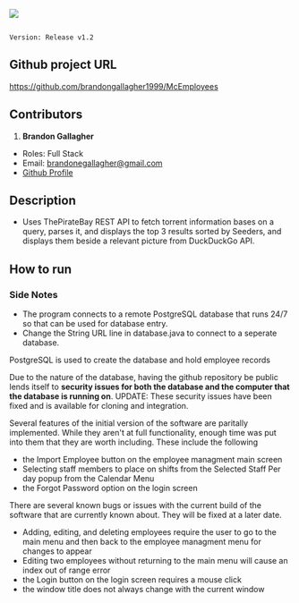 ![](https://github.com/brandongallagher1999/McEmployees/blob/master/src/2345.gif) 

                                                                                Version: Release v1.2

## Github project URL
https://github.com/brandongallagher1999/McEmployees


## Contributors
1. **Brandon Gallagher**
  - Roles: Full Stack
  - Email: brandonegallagher@gmail.com
  - [Github Profile](https://github.com/brandongallagher1999)

## Description
- Uses ThePirateBay REST API to fetch torrent information bases on a query, parses it, and displays the top 3 results
sorted by Seeders, and displays them beside a relevant picture from DuckDuckGo API.


## How to run


### Side Notes
- The program connects to a remote PostgreSQL database that runs 24/7 so that can be used for database entry.
- Change the String URL line in database.java to connect to a seperate database.

PostgreSQL is used to create the database and hold employee records

Due to the nature of the database, having the github repository be public lends itself to **security issues for 
both the database and the computer that the database is running on**. UPDATE: These security issues have been fixed and is available for cloning and integration.

Several features of the initial version of the software are paritally implemented. While they aren't at full functionality,
enough time was put into them that they are worth including. These include the following
- the Import Employee button on the employee managment main screen
- Selecting staff members to place on shifts from the Selected Staff Per day popup from the Calendar Menu
- the Forgot Password option on the login screen

There are several known bugs or issues with the current build of the software that are currently known about. They will be fixed
at a later date.
- Adding, editing, and deleting employees require the user to go to the main menu and then back to the employee managment menu for changes to appear
- Editing two employees without returning to the main menu will cause an index out of range error 
- the Login button on the login screen requires a mouse click 
- the window title does not always change with the current window
